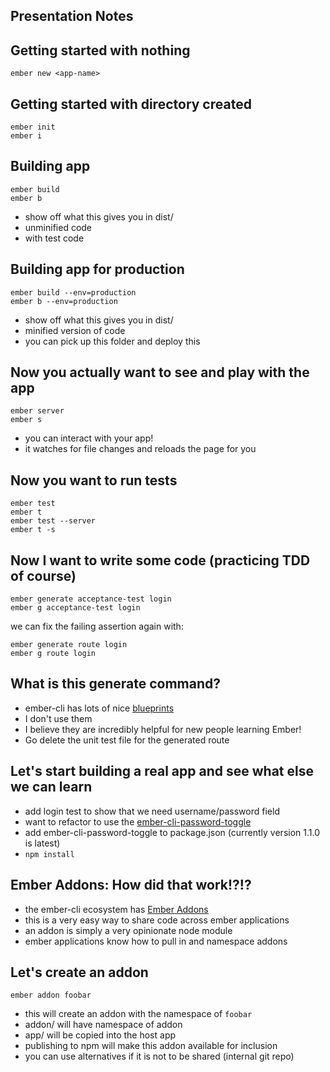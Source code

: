 Presentation Notes
------------------

## Getting started with nothing

    ember new <app-name>

##  Getting started with directory created

    ember init
    ember i

## Building app

    ember build
    ember b

- show off what this gives you in dist/
 - unminified code
 - with test code

## Building app for production

    ember build --env=production
    ember b --env=production

- show off what this gives you in dist/
 - minified version of code
 - you can pick up this folder and deploy this

## Now you actually want to see and play with the app

    ember server
    ember s

- you can interact with your app!
- it watches for file changes and reloads the page for you

## Now you want to run tests

    ember test
    ember t
    ember test --server
    ember t -s

## Now I want to write some code (practicing TDD of course)

    ember generate acceptance-test login
    ember g acceptance-test login

we can fix the failing assertion again with:

    ember generate route login
    ember g route login

## What is this generate command?

- ember-cli has lots of nice [blueprints]
- I don't use them
- I believe they are incredibly helpful for new people learning Ember!
- Go delete the unit test file for the generated route

## Let's start building a real app and see what else we can learn

- add login test to show that we need username/password field
- want to refactor to use the [ember-cli-password-toggle]
 - add ember-cli-password-toggle to package.json (currently version 1.1.0 is latest)
 - `npm install`

## Ember Addons:  How did that work!?!?

- the ember-cli ecosystem has [Ember Addons]
 - this is a very easy way to share code across ember applications
 - an addon is simply a very opinionate node module
 - ember applications know how to pull in and namespace addons

## Let's create an addon

    ember addon foobar

- this will create an addon with the namespace of `foobar`
- addon/ will have namespace of addon
- app/ will be copied into the host app
- publishing to npm will make this addon available for inclusion
- you can use alternatives if it is not to be shared (internal git repo)


[blueprints]: http://www.ember-cli.com/#generators-and-blueprints
[ember-cli-password-toggle]: https://github.com/nchristus/ember-cli-password-toggle
[Ember Addons]: http://emberaddons.com
